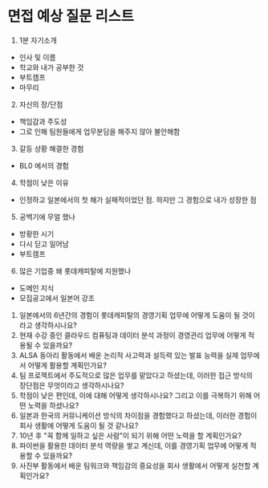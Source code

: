 # 면접 예상 질문 리스트 

1. 1분 자기소개

-  인사 및 이름
-  학교와 내가 공부한 것
-  부트캠프
-  마무리

2. 자신의 장/단점
- 책임감과 주도성
- 그로 인해 팀원들에게 업무분담을 해주지 않아 불안해함

3. 갈등 상황 해결한 경험
- BL0 에서의 경험

4. 학점이 낮은 이유
- 인정하고 일본에서의 첫 해가 실패적이었던 점. 하지만 그 경험으로 내가 성장한 점

5. 공백기에 무얼 했나
- 방황한 시기
- 다시 딛고 일어남
- 부트캠프

6. 많은 기업중 왜 롯데캐피탈에 지원했나
- 도메인 지식
- 모집공고에서 일본어 강조

1. 일본에서의 6년간의 경험이 롯데캐피탈의 경영기획 업무에 어떻게 도움이 될 것이라고 생각하시나요?
2. 현재 수강 중인 클라우드 컴퓨팅과 데이터 분석 과정이 경영관리 업무에 어떻게 적용될 수 있을까요?
3. ALSA 동아리 활동에서 배운 논리적 사고력과 설득력 있는 발표 능력을 실제 업무에서 어떻게 활용할 계획인가요?
4. 팀 프로젝트에서 주도적으로 많은 업무를 맡았다고 하셨는데, 이러한 접근 방식의 장단점은 무엇이라고 생각하시나요?
5. 학점이 낮은 편인데, 이에 대해 어떻게 생각하시나요? 그리고 이를 극복하기 위해 어떤 노력을 하셨나요?
6. 일본과 한국의 커뮤니케이션 방식의 차이점을 경험했다고 하셨는데, 이러한 경험이 회사 생활에 어떻게 도움이 될 것 같나요?
7. 10년 후 "꼭 함께 일하고 싶은 사람"이 되기 위해 어떤 노력을 할 계획인가요?
8. 파이썬을 활용한 데이터 분석 역량을 쌓고 계신데, 이를 경영기획 업무에 어떻게 적용할 수 있을까요?
9. 사진부 활동에서 배운 팀워크와 책임감의 중요성을 회사 생활에서 어떻게 실천할 계획인가요?